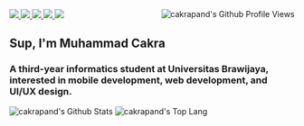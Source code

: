 <div float= "right">
  <a href = "https://www.linkedin.com/in/cakrapand">
    <img src = "https://img.shields.io/badge/linkedin-%230077B5.svg?style=for-the-badge&logo=linkedin&logoColor=white"></img>
  </a>
  <a href = "mailto:“cakrapand@gmail.com”">
    <img src = "https://img.shields.io/badge/Gmail-D14836?style=for-the-badge&logo=gmail&logoColor=white"></img>
  </a>
    <a href = "https://instagram.com/cakrapand">
    <img src = "https://img.shields.io/badge/Instagram-%23E4405F.svg?style=for-the-badge&logo=Instagram&logoColor=white"></img>
  </a>
  <a href = "https://twitter.com/cakrapand">
    <img src = "https://img.shields.io/badge/Twitter-%231DA1F2.svg?style=for-the-badge&logo=Twitter&logoColor=white"></img>
  </a>
  <a href = "https://www.leetcode.com/cakrapand">
    <img src = "https://img.shields.io/badge/LeetCode-000000?style=for-the-badge&logo=LeetCode&logoColor=#d16c06"></img>
  </a>
  <img src="https://komarev.com/ghpvc/?username=cakrapand&color=F4A4B5&style=flat" alt="cakrapand's Github Profile Views" align = "right"/>
</div>

<h2>Sup, I'm Muhammad Cakra</h1>
<h3>A third-year informatics student at Universitas Brawijaya, interested in mobile development, web development, and UI/UX design.</h3>
<img src="https://github-readme-stats-sigma-five.vercel.app/api?username=cakrapand&show_icons=true&theme=dracula" alt="cakrapand's Github Stats">
<img src="https://github-readme-stats-sigma-five.vercel.app/api/top-langs/?username=cakrapand&layout=compact&theme=dracula" alt="cakrapand's Top Lang">



